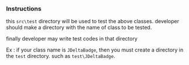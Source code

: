 ### Instructions

this `src\test` directory will be used to test the above classes.
developer should  make a directory with the name of class to be tested.

finally developer may write test codes in that directory

Ex :
if your class name is `JDeltaBadge`,
then you must create a directory in the `test` directory. such as
`test\JDeltaBadge`. 